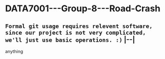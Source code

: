 # DATA7001---Group-8---Road-Crash
<left>`Formal git usage requires relevent software, since our project is not very complicated, we'll just use basic operations. :)`</left>
|--|
------
anything
